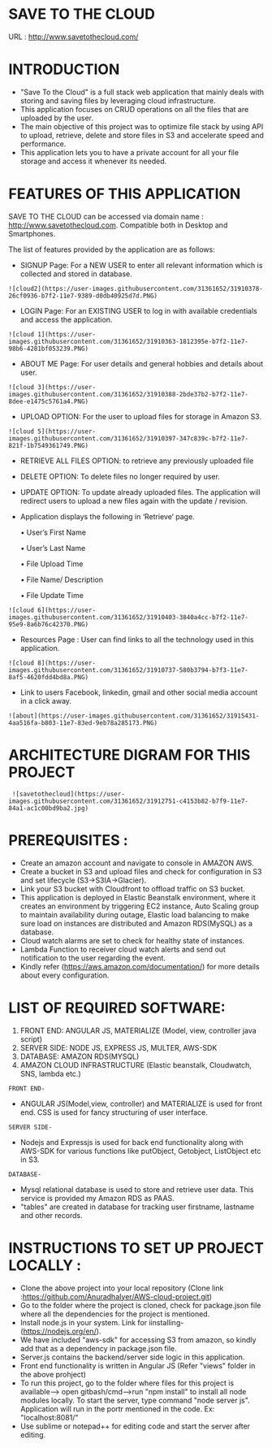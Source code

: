  # SAVE TO THE CLOUD
 URL : http://www.savetothecloud.com/
  

 # INTRODUCTION 

   * "Save To the Cloud" is a full stack web application that mainly deals with storing and saving files by leveraging cloud infrastructure.
   * This application focuses on CRUD operations on all the files that are uploaded by the user. 
   * The main objective of this project was to optimize file stack by using API to upload, retrieve, delete and store files in S3 and accelerate speed and performance. 
   * This application lets you to have a private account for all your file storage and access it whenever its needed.


# FEATURES OF THIS APPLICATION
   
   SAVE TO THE CLOUD can be accessed via domain name : http://www.savetothecloud.com. Compatible both in Desktop and Smartphones.
   
   The list of features provided by the application are as follows:
   
   * SIGNUP Page: For a NEW USER to enter all relevant information which is collected and
     stored in database.
    
    ![cloud2](https://user-images.githubusercontent.com/31361652/31910378-26cf0936-b7f2-11e7-9389-d0db40925d7d.PNG)

   * LOGIN Page: For an EXISTING USER to log in with available credentials and access the
     application.

    ![cloud 1](https://user-images.githubusercontent.com/31361652/31910363-1812395e-b7f2-11e7-98b6-4281bf053239.PNG)

   * ABOUT ME Page: For user details and general hobbies and details about user.
  
    ![cloud 3](https://user-images.githubusercontent.com/31361652/31910388-2bde37b2-b7f2-11e7-8dee-e1475c5761a4.PNG)

   * UPLOAD OPTION: For the user to upload files for storage in Amazon S3.
  
    ![cloud 5](https://user-images.githubusercontent.com/31361652/31910397-347c839c-b7f2-11e7-821f-1b7549361749.PNG)

   * RETRIEVE ALL FILES OPTION: to retrieve any previously uploaded file
   * DELETE OPTION: To delete files no longer required by user.
   * UPDATE OPTION: To update already uploaded files. The application will redirect users to
     upload a new files again with the update / revision.
   * Application displays the following in ‘Retrieve’ page.
     
     • User’s First Name
     
     • User’s Last Name
     
     • File Upload Time
     
     • File Name/ Description
     
     • File Update Time
    
    ![cloud 6](https://user-images.githubusercontent.com/31361652/31910403-3840a4cc-b7f2-11e7-95e9-8a6b76c42370.PNG)
   
   * Resources Page : User can find links to all the technology used in this application.

    ![cloud 8](https://user-images.githubusercontent.com/31361652/31910737-580b3794-b7f3-11e7-8af5-4620fdd4bd8a.PNG)
    
   * Link to users Facebook, linkedin, gmail and other social media account in a click away.

    ![about](https://user-images.githubusercontent.com/31361652/31915431-4aa516fa-b803-11e7-83ed-9eb78a285173.PNG)
 
 # ARCHITECTURE DIGRAM FOR THIS PROJECT
 
     ![savetothecloud](https://user-images.githubusercontent.com/31361652/31912751-c4153b82-b7f9-11e7-84a1-ac1c00bd9ba2.jpg)


# PREREQUISITES :

   * Create an amazon account and navigate to console in AMAZON AWS.
   * Create a bucket in S3 and upload files and check for configuration in S3 and set lifecycle (S3->S3IA->Glacier).
   * Link your S3 bucket with Cloudfront to offload traffic on S3 bucket.
   * This application is deployed in Elastic Beanstalk environment, where it creates an environment by triggering EC2 instance, 
     Auto Scaling group to  maintain availability during outage, Elastic load balancing to make sure load on instances are distributed and Amazon RDS(MySQL) as a database.
   * Cloud watch alarms are set to check for healthy state of instances.
   * Lambda Function to receiver cloud watch alerts and send out notification to the user
     regarding the event.
   * Kindly refer (https://aws.amazon.com/documentation/) for more details about every configuration. 


# LIST OF REQUIRED SOFTWARE:

   1. FRONT END: ANGULAR JS, MATERIALIZE (Model, view, controller java script)
   2. SERVER SIDE: NODE JS, EXPRESS JS, MULTER, AWS-SDK
   3. DATABASE: AMAZON RDS(MYSQL)
   4. AMAZON CLOUD INFRASTRUCTURE (Elastic beanstalk, Cloudwatch, SNS, lambda etc.)

    FRONT END-
   * ANGULAR JS(Model,view, controller) and MATERIALIZE is used for front end. CSS is used for fancy structuring of user interface.

    SERVER SIDE-
   * Nodejs and Expressjs is used for back end functionality along with AWS-SDK for various functions like putObject, Getobject, ListObject etc in S3.

    DATABASE- 
   * Mysql relational database is used to store and retrieve user data. This service is provided my Amazon RDS as PAAS.
   * "tables" are created in database for tracking user firstname, lastname and other records.


# INSTRUCTIONS TO SET UP PROJECT LOCALLY :

   * Clone the above project into your local repository (Clone link :https://github.com/AnuradhaIyer/AWS-cloud-project.git) 
   * Go to the folder where the project is cloned, check for package.json file where all the dependencies for the project is mentioned.
   * Install node.js in your system. Link for iinstalling- (https://nodejs.org/en/).
   * We have included "aws-sdk" for accessing S3 from amazon, so kindly add that as a dependency in package.json file.
   * Server.js contains the backend/server side logic in this application.
   * Front end functionality is written in Angular JS (Refer "views" folder in the above prohject)
   * To run this project, go to the folder where files for this project is available--> open gitbash/cmd-->run "npm install" to install all node modules locally. 
     To start the server, type command "node server js". Application will run in the portr mentioned in the code. Ex: "localhost:8081/"
   * Use sublime or notepad++ for editing code and start the server after editing.








